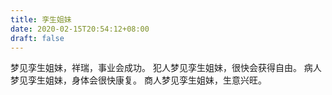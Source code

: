 ```yaml
---
title: 孪生姐妹
date: 2020-02-15T20:54:12+08:00
draft: false
---
```


梦见孪生姐妹，祥瑞，事业会成功。
犯人梦见孪生姐妹，很快会获得自由。
病人梦见孪生姐妹，身体会很快康复。
商人梦见孪生姐妹，生意兴旺。
